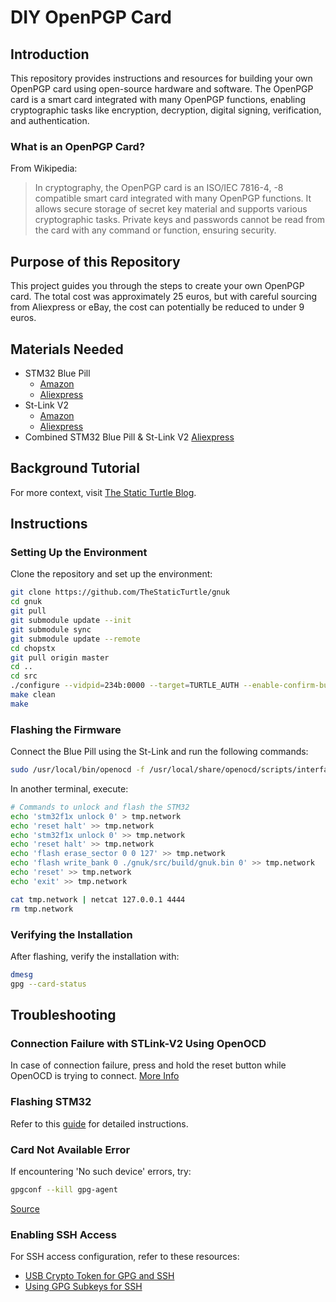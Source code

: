 
# DIY OpenPGP Card

## Introduction
This repository provides instructions and resources for building your own OpenPGP card using open-source hardware and software. The OpenPGP card is a smart card integrated with many OpenPGP functions, enabling cryptographic tasks like encryption, decryption, digital signing, verification, and authentication.

### What is an OpenPGP Card?
From Wikipedia:
>In cryptography, the OpenPGP card is an ISO/IEC 7816-4, -8 compatible smart card integrated with many OpenPGP functions. It allows secure storage of secret key material and supports various cryptographic tasks. Private keys and passwords cannot be read from the card with any command or function, ensuring security.

## Purpose of this Repository
This project guides you through the steps to create your own OpenPGP card. The total cost was approximately 25 euros, but with careful sourcing from Aliexpress or eBay, the cost can potentially be reduced to under 9 euros.

## Materials Needed
- STM32 Blue Pill
  - [Amazon](https://www.amazon.fr/ARCELI-STM32F103C8T6-d%C3%A9veloppement-syst%C3%A8me-minimum/dp/B077MJKCVT/)
  - [Aliexpress](https://fr.aliexpress.com/item/1005002317649315.html)
- St-Link V2
  - [Amazon](https://www.amazon.fr/gp/product/B09HJQQ1C6/)
  - [Aliexpress](https://fr.aliexpress.com/item/1766455290.html)
- Combined STM32 Blue Pill & St-Link V2 [Aliexpress](https://fr.aliexpress.com/item/32792513237.html)

## Background Tutorial
For more context, visit [The Static Turtle Blog](https://blog.thestaticturtle.fr/lets-make-a-diy-gpg-usb-key/).

## Instructions

### Setting Up the Environment
Clone the repository and set up the environment:
```sh
git clone https://github.com/TheStaticTurtle/gnuk
cd gnuk
git pull
git submodule update --init
git submodule sync
git submodule update --remote
cd chopstx
git pull origin master
cd ..
cd src
./configure --vidpid=234b:0000 --target=TURTLE_AUTH --enable-confirm-button
make clean
make
```

### Flashing the Firmware
Connect the Blue Pill using the St-Link and run the following commands:
```sh
sudo /usr/local/bin/openocd -f /usr/local/share/openocd/scripts/interface/stlink-v2.cfg -f /usr/local/share/openocd/scripts/target/stm32f1x.cfg
```
In another terminal, execute:
```sh
# Commands to unlock and flash the STM32
echo 'stm32f1x unlock 0' > tmp.network
echo 'reset halt' >> tmp.network
echo 'stm32f1x unlock 0' >> tmp.network
echo 'reset halt' >> tmp.network
echo 'flash erase_sector 0 0 127' >> tmp.network
echo 'flash write_bank 0 ./gnuk/src/build/gnuk.bin 0' >> tmp.network
echo 'reset' >> tmp.network
echo 'exit' >> tmp.network

cat tmp.network | netcat 127.0.0.1 4444
rm tmp.network
```

### Verifying the Installation
After flashing, verify the installation with:
```sh
dmesg
gpg --card-status
```

## Troubleshooting

### Connection Failure with STLink-V2 Using OpenOCD
In case of connection failure, press and hold the reset button while OpenOCD is trying to connect. [More Info](https://stackoverflow.com/questions/66533547/why-am-i-getting-a-communication-failure-when-trying-to-connect-with-stlink-v2-u)

### Flashing STM32
Refer to this [guide](https://alexbirkett.github.io/microcontroller/2019/03/30/flash_bluepill_using_ST_link.html) for detailed instructions.

### Card Not Available Error
If encountering 'No such device' errors, try:
```sh
gpgconf --kill gpg-agent
```
[Source](https://libreddit.spike.codes/r/archlinux/comments/vuc957/anyone_suddenly_seeing_gpg_openpgp_card_not/)

### Enabling SSH Access
For SSH access configuration, refer to these resources:
- [USB Crypto Token for GPG and SSH](https://blog.danman.eu/2-usb-crypto-token-for-use-with-gpg-and-ssh/)
- [Using GPG Subkeys for SSH](https://opensource.com/article/19/4/gpg-subkeys-ssh)

